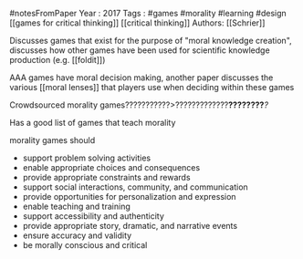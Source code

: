 #notesFromPaper
Year   : 2017
Tags   : #games #morality #learning #design [[games for critical thinking]] [[critical thinking]]
Authors: [[Schrier]]

Discusses games that exist for the purpose of "moral knowledge creation", discusses how other games have been used for scientific knowledge production (e.g. [[foldit]])

AAA games have moral decision making, another paper discusses the various [[moral lenses]] that players use when deciding within these games

Crowdsourced morality games???????????>?????????????**????????***?*

Has a good list of games that teach morality

morality games should

 - support problem solving activities
 - enable appropriate choices and consequences
 - provide appropriate constraints and rewards
 - support social interactions, community, and communication
 - provide opportunities for personalization and expression
 - enable teaching and training
 - support accessibility and authenticity
 - provide appropriate story, dramatic, and narrative events
 - ensure accuracy and validity
 - be morally conscious and critical
